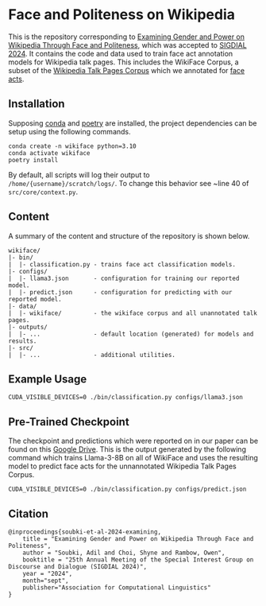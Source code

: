 # Face and Politeness on Wikipedia

This is the repository corresponding to [Examining Gender and Power on Wikipedia Through Face and Politeness](https://arxiv.org/), which was accepted to [SIGDIAL 2024](https://2024.sigdial.org/). It contains the code and data used to train face act annotation models for Wikipedia talk pages. This includes the WikiFace Corpus, a subset of the [Wikipedia Talk Pages Corpus](https://convokit.cornell.edu/documentation/wiki.html) which we annotated for [face acts](https://en.wikipedia.org/wiki/Politeness_theory).

## Installation
Supposing [conda](https://docs.conda.io/en/latest/) and [poetry](https://python-poetry.org) are installed, the project dependencies can be setup using the following commands.

```
conda create -n wikiface python=3.10
conda activate wikiface
poetry install
```

By default, all scripts will log their output to `/home/{username}/scratch/logs/`. To change this behavior see ~line 40 of `src/core/context.py`.

## Content
A summary of the content and structure of the repository is shown below.

```
wikiface/
|- bin/
|  |- classification.py - trains face act classification models.
|- configs/
|  |- llama3.json       - configuration for training our reported model.
|  |- predict.json      - configuration for predicting with our reported model.
|- data/
|  |- wikiface/         - the wikiface corpus and all unannotated talk pages.
|- outputs/
|  |- ...               - default location (generated) for models and results.
|- src/
|  |- ...               - additional utilities.
```

## Example Usage

```
CUDA_VISIBLE_DEVICES=0 ./bin/classification.py configs/llama3.json
```

## Pre-Trained Checkpoint

The checkpoint and predictions which were reported on in our paper can be found on this [Google Drive](https://drive.google.com/drive/folders/18N8vwEVAsFJXsYjkPH5i7d3Q2NuNJz0P?usp=sharing). This is the output generated by the following command which trains Llama-3-8B on all of WikiFace and uses the resulting model to predict face acts for the unnannotated Wikipedia Talk Pages Corpus.

```
CUDA_VISIBLE_DEVICES=0 ./bin/classification.py configs/predict.json
```

## Citation

```
@inproceedings{soubki-et-al-2024-examining,
    title = "Examining Gender and Power on Wikipedia Through Face and Politeness",
    author = "Soubki, Adil and Choi, Shyne and Rambow, Owen",
    booktitle = "25th Annual Meeting of the Special Interest Group on Discourse and Dialogue (SIGDIAL 2024)",
    year = "2024",
    month="sept",
    publisher="Association for Computational Linguistics"
}
```

